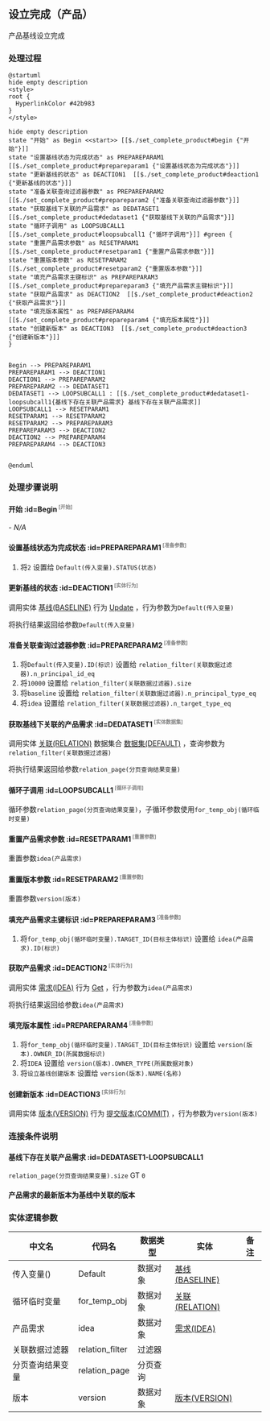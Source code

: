## 设立完成（产品） <!-- {docsify-ignore-all} -->

   产品基线设立完成

### 处理过程

```plantuml
@startuml
hide empty description
<style>
root {
  HyperlinkColor #42b983
}
</style>

hide empty description
state "开始" as Begin <<start>> [[$./set_complete_product#begin {"开始"}]]
state "设置基线状态为完成状态" as PREPAREPARAM1  [[$./set_complete_product#prepareparam1 {"设置基线状态为完成状态"}]]
state "更新基线的状态" as DEACTION1  [[$./set_complete_product#deaction1 {"更新基线的状态"}]]
state "准备关联查询过滤器参数" as PREPAREPARAM2  [[$./set_complete_product#prepareparam2 {"准备关联查询过滤器参数"}]]
state "获取基线下关联的产品需求" as DEDATASET1  [[$./set_complete_product#dedataset1 {"获取基线下关联的产品需求"}]]
state "循环子调用" as LOOPSUBCALL1  [[$./set_complete_product#loopsubcall1 {"循环子调用"}]] #green {
state "重置产品需求参数" as RESETPARAM1  [[$./set_complete_product#resetparam1 {"重置产品需求参数"}]]
state "重置版本参数" as RESETPARAM2  [[$./set_complete_product#resetparam2 {"重置版本参数"}]]
state "填充产品需求主键标识" as PREPAREPARAM3  [[$./set_complete_product#prepareparam3 {"填充产品需求主键标识"}]]
state "获取产品需求" as DEACTION2  [[$./set_complete_product#deaction2 {"获取产品需求"}]]
state "填充版本属性" as PREPAREPARAM4  [[$./set_complete_product#prepareparam4 {"填充版本属性"}]]
state "创建新版本" as DEACTION3  [[$./set_complete_product#deaction3 {"创建新版本"}]]
}


Begin --> PREPAREPARAM1
PREPAREPARAM1 --> DEACTION1
DEACTION1 --> PREPAREPARAM2
PREPAREPARAM2 --> DEDATASET1
DEDATASET1 --> LOOPSUBCALL1 : [[$./set_complete_product#dedataset1-loopsubcall1{基线下存在关联产品需求} 基线下存在关联产品需求]]
LOOPSUBCALL1 --> RESETPARAM1
RESETPARAM1 --> RESETPARAM2
RESETPARAM2 --> PREPAREPARAM3
PREPAREPARAM3 --> DEACTION2
DEACTION2 --> PREPAREPARAM4
PREPAREPARAM4 --> DEACTION3


@enduml
```


### 处理步骤说明

#### 开始 :id=Begin<sup class="footnote-symbol"> <font color=gray size=1>[开始]</font></sup>



*- N/A*
#### 设置基线状态为完成状态 :id=PREPAREPARAM1<sup class="footnote-symbol"> <font color=gray size=1>[准备参数]</font></sup>



1. 将`2` 设置给  `Default(传入变量).STATUS(状态)`

#### 更新基线的状态 :id=DEACTION1<sup class="footnote-symbol"> <font color=gray size=1>[实体行为]</font></sup>



调用实体 [基线(BASELINE)](module/Base/baseline.md) 行为 [Update](module/Base/baseline#行为) ，行为参数为`Default(传入变量)`

将执行结果返回给参数`Default(传入变量)`

#### 准备关联查询过滤器参数 :id=PREPAREPARAM2<sup class="footnote-symbol"> <font color=gray size=1>[准备参数]</font></sup>



1. 将`Default(传入变量).ID(标识)` 设置给  `relation_filter(关联数据过滤器).n_principal_id_eq`
2. 将`10000` 设置给  `relation_filter(关联数据过滤器).size`
3. 将`baseline` 设置给  `relation_filter(关联数据过滤器).n_principal_type_eq`
4. 将`idea` 设置给  `relation_filter(关联数据过滤器).n_target_type_eq`

#### 获取基线下关联的产品需求 :id=DEDATASET1<sup class="footnote-symbol"> <font color=gray size=1>[实体数据集]</font></sup>



调用实体 [关联(RELATION)](module/Base/relation.md) 数据集合 [数据集(DEFAULT)](module/Base/relation#数据集合) ，查询参数为`relation_filter(关联数据过滤器)`

将执行结果返回给参数`relation_page(分页查询结果变量)`

#### 循环子调用 :id=LOOPSUBCALL1<sup class="footnote-symbol"> <font color=gray size=1>[循环子调用]</font></sup>



循环参数`relation_page(分页查询结果变量)`，子循环参数使用`for_temp_obj(循环临时变量)`
#### 重置产品需求参数 :id=RESETPARAM1<sup class="footnote-symbol"> <font color=gray size=1>[重置参数]</font></sup>



重置参数```idea(产品需求)```
#### 重置版本参数 :id=RESETPARAM2<sup class="footnote-symbol"> <font color=gray size=1>[重置参数]</font></sup>



重置参数```version(版本)```
#### 填充产品需求主键标识 :id=PREPAREPARAM3<sup class="footnote-symbol"> <font color=gray size=1>[准备参数]</font></sup>



1. 将`for_temp_obj(循环临时变量).TARGET_ID(目标主体标识)` 设置给  `idea(产品需求).ID(标识)`

#### 获取产品需求 :id=DEACTION2<sup class="footnote-symbol"> <font color=gray size=1>[实体行为]</font></sup>



调用实体 [需求(IDEA)](module/ProdMgmt/idea.md) 行为 [Get](module/ProdMgmt/idea#行为) ，行为参数为`idea(产品需求)`

将执行结果返回给参数`idea(产品需求)`

#### 填充版本属性 :id=PREPAREPARAM4<sup class="footnote-symbol"> <font color=gray size=1>[准备参数]</font></sup>



1. 将`for_temp_obj(循环临时变量).TARGET_ID(目标主体标识)` 设置给  `version(版本).OWNER_ID(所属数据标识)`
2. 将`IDEA` 设置给  `version(版本).OWNER_TYPE(所属数据对象)`
3. 将`设立基线创建版本` 设置给  `version(版本).NAME(名称)`

#### 创建新版本 :id=DEACTION3<sup class="footnote-symbol"> <font color=gray size=1>[实体行为]</font></sup>



调用实体 [版本(VERSION)](module/Base/version.md) 行为 [提交版本(COMMIT)](module/Base/version#行为) ，行为参数为`version(版本)`


### 连接条件说明
#### 基线下存在关联产品需求 :id=DEDATASET1-LOOPSUBCALL1

`relation_page(分页查询结果变量).size` GT `0`
#### 产品需求的最新版本为基线中关联的版本 




### 实体逻辑参数

|    中文名   |    代码名    |  数据类型    |  实体   |备注 |
| --------| --------| -------- | -------- | --------   |
|传入变量(<i class="fa fa-check"/></i>)|Default|数据对象|[基线(BASELINE)](module/Base/baseline.md)||
|循环临时变量|for_temp_obj|数据对象|[关联(RELATION)](module/Base/relation.md)||
|产品需求|idea|数据对象|[需求(IDEA)](module/ProdMgmt/idea.md)||
|关联数据过滤器|relation_filter|过滤器|||
|分页查询结果变量|relation_page|分页查询|||
|版本|version|数据对象|[版本(VERSION)](module/Base/version.md)||
